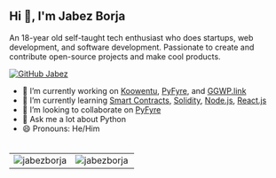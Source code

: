 ## Hi 👋, I'm Jabez Borja
An 18-year old self-taught tech enthusiast who does startups, web development, and software development. Passionate to create and contribute open-source projects and make cool products. 

[![GitHub Jabez](https://img.shields.io/github/followers/jabezborja?label=follow&style=social)](https://github.com/jabezborja)

- 🔭 I’m currently working on [Koowentu](https://koowentu.com), [PyFyre](https://github.com/pyfyre/pyfyre), and [GGWP.link](https://ggwp.link)
- 🌱 I’m currently learning [Smart Contracts](https://www.google.com/search?client=firefox-b-d&q=smart+contracts), [Solidity](https://soliditylang.org/), [Node.js](https://nodejs.org), [React.js](https://reactjs.org)
- 👯 I’m looking to collaborate on [PyFyre](https://github.com/pyfyre/pyfyre)
- 💬 Ask me a lot about Python
- 😄 Pronouns: He/Him
</br>
<table style="margin-top: 5px;">
  <tr>
    <td valign="top"><img align="center" src="https://github-readme-stats.vercel.app/api?username=jabezborja&show_icons=true" alt="jabezborja" /></td>
    <td valign="top"><img align="left" src="https://github-readme-stats.vercel.app/api/top-langs/?username=jabezborja&layout=compact&hide=html" alt="jabezborja" /></td>
  </tr>
</table>
</br>
